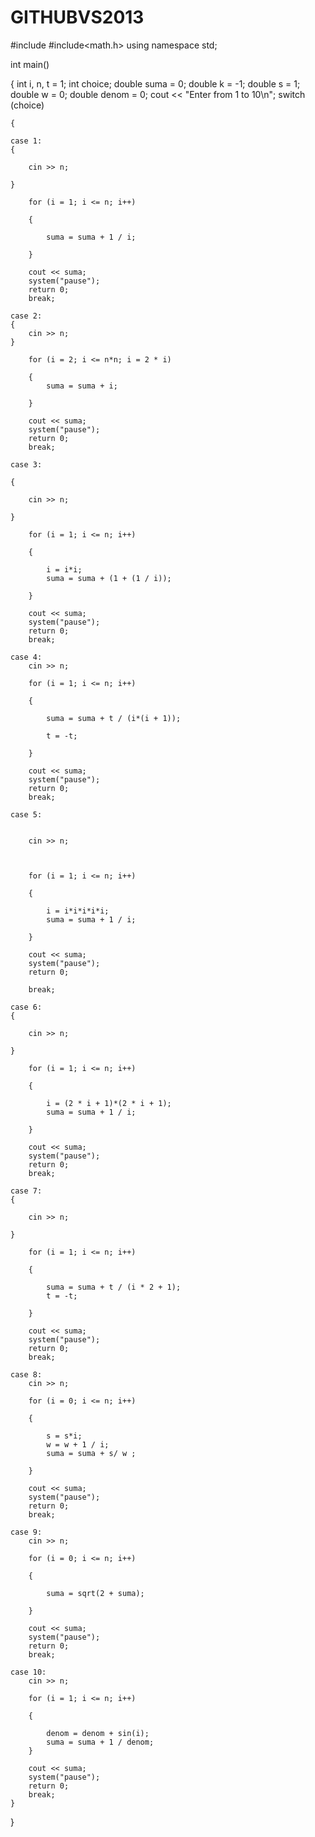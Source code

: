 # GITHUBVS2013
#include <iostream>
#include<math.h>
using namespace std;

int main()

{
	int i, n, t = 1;
	int choice;
	double suma = 0;
	double k = -1;
	double s = 1;
	double w = 0;
	double denom = 0;
	cout << "Enter from 1 to 10\n";
	switch (choice)

	{

	case 1:
	{

		cin >> n;

	}

		for (i = 1; i <= n; i++)

		{

			suma = suma + 1 / i;

		}

		cout << suma;
		system("pause");
		return 0;
		break;

	case 2:
	{
		cin >> n;
	}

		for (i = 2; i <= n*n; i = 2 * i)

		{
			suma = suma + i;

		}

		cout << suma;
		system("pause");
		return 0;
		break;

	case 3:

	{

		cin >> n;

	}

		for (i = 1; i <= n; i++)

		{

			i = i*i;
			suma = suma + (1 + (1 / i));

		}

		cout << suma;
		system("pause");
		return 0;
		break;

	case 4:
		cin >> n;

		for (i = 1; i <= n; i++)

		{

			suma = suma + t / (i*(i + 1));

			t = -t;

		}

		cout << suma;
		system("pause");
		return 0;
		break;

	case 5:


		cin >> n;



		for (i = 1; i <= n; i++)

		{

			i = i*i*i*i*i;
			suma = suma + 1 / i;

		}

		cout << suma;
		system("pause");
		return 0;

		break;

	case 6:
	{

		cin >> n;

	}

		for (i = 1; i <= n; i++)

		{

			i = (2 * i + 1)*(2 * i + 1);
			suma = suma + 1 / i;

		}

		cout << suma;
		system("pause");
		return 0;
		break;

	case 7:
	{

		cin >> n;

	}

		for (i = 1; i <= n; i++)

		{

			suma = suma + t / (i * 2 + 1);
			t = -t;

		}

		cout << suma;
		system("pause");
		return 0;
		break;

	case 8:
		cin >> n;

		for (i = 0; i <= n; i++)

		{

			s = s*i;
			w = w + 1 / i;
			suma = suma + s/ w ;

		}

		cout << suma;
		system("pause");
		return 0;
		break;

	case 9:
		cin >> n;

		for (i = 0; i <= n; i++)

		{

			suma = sqrt(2 + suma);

		}

		cout << suma;
		system("pause");
		return 0;
		break;

	case 10:
		cin >> n;

		for (i = 1; i <= n; i++)

		{

			denom = denom + sin(i);
			suma = suma + 1 / denom;
		}

		cout << suma;
		system("pause");
		return 0;
		break;
	}
}

